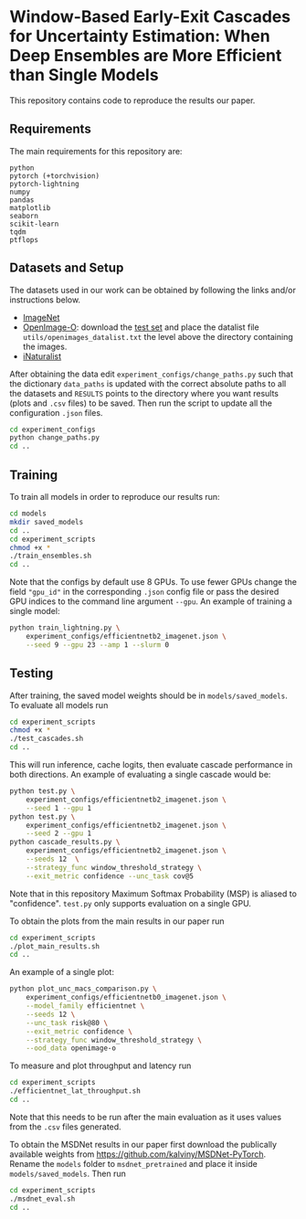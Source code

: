 # Window-Based Early-Exit Cascades for Uncertainty Estimation: When Deep Ensembles are More Efficient than Single Models

This repository contains code to reproduce the results our paper.


## Requirements
The main requirements for this repository are:
```
python
pytorch (+torchvision)
pytorch-lightning
numpy
pandas
matplotlib
seaborn
scikit-learn
tqdm
ptflops
```


## Datasets and Setup
The datasets used in our work can be obtained by following the links and/or instructions below.
- [ImageNet](https://www.image-net.org/)
- [OpenImage-O](https://github.com/haoqiwang/vim): download the [test set](https://github.com/cvdfoundation/open-images-dataset) and place the datalist file `utils/openimages_datalist.txt` the level above the directory containing the images.
- [iNaturalist](https://github.com/deeplearning-wisc/large_scale_ood)


After obtaining the data edit `experiment_configs/change_paths.py` such that the dictionary `data_paths` is updated with the correct absolute paths to all the datasets and `RESULTS` points to the directory where you want results (plots and `.csv` files) to be saved. Then run the script to update all the configuration `.json` files.
```bash
cd experiment_configs
python change_paths.py
cd ..
```
## Training
To train all models in order to reproduce our results run:
```bash
cd models
mkdir saved_models
cd ..
cd experiment_scripts
chmod +x *
./train_ensembles.sh
cd ..
``` 
Note that the configs by default use 8 GPUs. To use fewer GPUs change the field `"gpu_id"` in the corresponding `.json` config file or pass the desired GPU indices to the command line argument `--gpu`. An example of training a single model:
```bash
python train_lightning.py \
    experiment_configs/efficientnetb2_imagenet.json \
    --seed 9 --gpu 23 --amp 1 --slurm 0
```
## Testing
After training, the saved model weights should be in `models/saved_models`. To evaluate all models run
```bash
cd experiment_scripts
chmod +x *
./test_cascades.sh
cd ..
```
This will run inference, cache logits, then evaluate cascade performance in both directions. An example of evaluating a single cascade would be:
```bash
python test.py \
    experiment_configs/efficientnetb2_imagenet.json \
    --seed 1 --gpu 1
python test.py \
    experiment_configs/efficientnetb2_imagenet.json \
    --seed 2 --gpu 1
python cascade_results.py \
    experiment_configs/efficientnetb2_imagenet.json \
    --seeds 12  \
    --strategy_func window_threshold_strategy \
    --exit_metric confidence --unc_task cov@5
```
Note that in this repository Maximum Softmax Probability (MSP) is aliased to "confidence". `test.py` only supports evaluation on a single GPU.


To obtain the plots from the main results in our paper run 
```bash
cd experiment_scripts
./plot_main_results.sh
cd ..
```
An example of a single plot:
```bash
python plot_unc_macs_comparison.py \
    experiment_configs/efficientnetb0_imagenet.json \
    --model_family efficientnet \
    --seeds 12 \
    --unc_task risk@80 \
    --exit_metric confidence \
    --strategy_func window_threshold_strategy \
    --ood_data openimage-o
```
To measure and plot throughput and latency run
```bash
cd experiment_scripts
./efficientnet_lat_throughput.sh
cd ..
```
Note that this needs to be run after the main evaluation as it uses values from the `.csv` files generated.

To obtain the MSDNet results in our paper first download the publically available weights from https://github.com/kalviny/MSDNet-PyTorch. Rename the `models` folder to `msdnet_pretrained` and place it inside `models/saved_models`. Then run
```bash
cd experiment_scripts
./msdnet_eval.sh
cd ..
``` 
